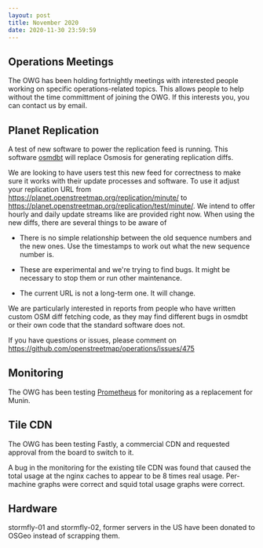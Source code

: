 ```yaml
---
layout: post
title: November 2020
date: 2020-11-30 23:59:59
---
```


## Operations Meetings

The OWG has been holding fortnightly meetings with interested people working on specific operations-related topics. This allows people to help without the time committment of joining the OWG. If this interests you, you can contact us by email.

## Planet Replication

A test of new software to power the replication feed is running. This software [osmdbt](https://github.com/openstreetmap/osmdbt) will replace Osmosis for generating replication diffs.

We are looking to have users test this new feed for correctness to make sure it works with their update processes and software. To use it adjust your replication URL from https://planet.openstreetmap.org/replication/minute/ to https://planet.openstreetmap.org/replication/test/minute/. We intend to offer hourly and daily update streams like are provided right now. When using the new diffs, there are several things to be aware of

- There is no simple relationship between the old sequence numbers and
  the new ones. Use the timestamps to work out what the new sequence
  number is.

- These are experimental and we're trying to find bugs. It might be
  necessary to stop them or run other maintenance.

- The current URL is not a long-term one. It will change.

We are particularly interested in reports from people who have written
custom OSM diff fetching code, as they may find different bugs in
osmdbt or their own code that the standard software does not.

If you have questions or issues, please comment on
https://github.com/openstreetmap/operations/issues/475

## Monitoring

The OWG has been testing [Prometheus](https://prometheus.openstreetmap.org/) for monitoring as a replacement for Munin.

## Tile CDN

The OWG has been testing Fastly, a commercial CDN and requested approval from the board to switch to it.

A bug in the monitoring for the existing tile CDN was found that caused the total usage at the nginx caches to appear to be 8 times real usage. Per-machine graphs were correct and squid total usage graphs were correct.

## Hardware

stormfly-01 and stormfly-02, former servers in the US have been donated to OSGeo instead of scrapping them.

